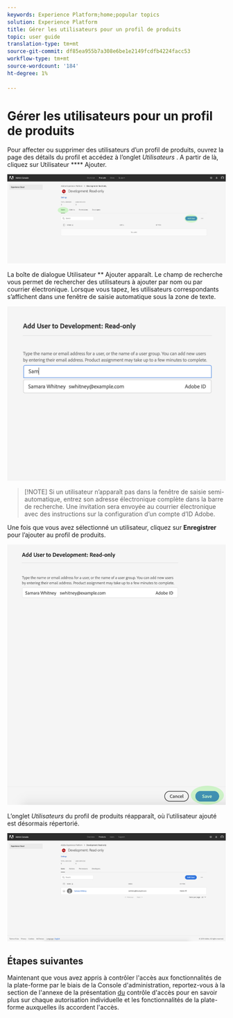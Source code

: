 ```yaml
---
keywords: Experience Platform;home;popular topics
solution: Experience Platform
title: Gérer les utilisateurs pour un profil de produits
topic: user guide
translation-type: tm+mt
source-git-commit: df85ea955b7a308e6be1e2149fcdfb4224facc53
workflow-type: tm+mt
source-wordcount: '184'
ht-degree: 1%

---
```



# Gérer les utilisateurs pour un profil de produits

Pour affecter ou supprimer des utilisateurs d’un profil de produits, ouvrez la page des détails du profil et accédez à l’onglet *Utilisateurs* . A partir de là, cliquez sur Utilisateur **** Ajouter.

![add-users-button](../images/add-users-button.png)

La boîte de dialogue Utilisateur ** Ajouter apparaît. Le champ de recherche vous permet de rechercher des utilisateurs à ajouter par nom ou par courrier électronique. Lorsque vous tapez, les utilisateurs correspondants s’affichent dans une fenêtre de saisie automatique sous la zone de texte.

![add-user-autocomplete](../images/add-user-autocomplete.png)

>[!NOTE] Si un utilisateur n’apparaît pas dans la fenêtre de saisie semi-automatique, entrez son adresse électronique complète dans la barre de recherche. Une invitation sera envoyée au courrier électronique avec des instructions sur la configuration d’un compte d’ID Adobe.

Une fois que vous avez sélectionné un utilisateur, cliquez sur **Enregistrer** pour l’ajouter au profil de produits.

![add-user-save](../images/add-user-save.png)

L’onglet *Utilisateurs* du profil de produits réapparaît, où l’utilisateur ajouté est désormais répertorié.

![ajouté par l’utilisateur](../images/user-added.png)

## Étapes suivantes

Maintenant que vous avez appris à contrôler l&#39;accès aux fonctionnalités de la plate-forme par le biais de la Console d&#39;administration, reportez-vous à la section de l&#39;annexe de la présentation [du](../home.md) contrôle d&#39;accès pour en savoir plus sur chaque autorisation individuelle et les fonctionnalités de la plate-forme auxquelles ils accordent l&#39;accès.